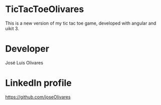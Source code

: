 # TicTacToeOlivares

This is a new version of my tic tac toe game, developed with angular and uikit 3.

# Developer

José Luis Olivares

# LinkedIn profile

https://github.com/joseOlivares

